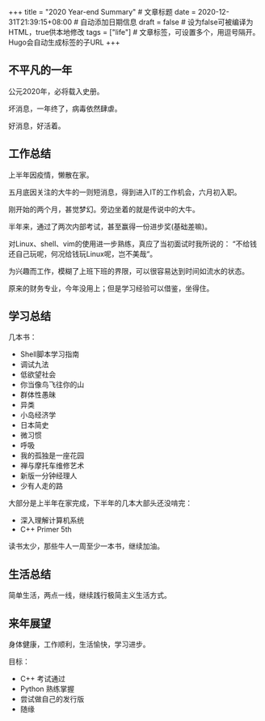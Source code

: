 +++
title = "2020 Year-end Summary"  # 文章标题
date = 2020-12-31T21:39:15+08:00  # 自动添加日期信息
draft = false  # 设为false可被编译为HTML，true供本地修改
tags = ["life"]  # 文章标签，可设置多个，用逗号隔开。Hugo会自动生成标签的子URL
+++

## 不平凡的一年

公元2020年，必将载入史册。

坏消息，一年终了，病毒依然肆虐。

好消息，好活着。

## 工作总结

上半年因疫情，懒散在家。

五月底因关注的大牛的一则短消息，得到进入IT的工作机会，六月初入职。

刚开始的两个月，甚觉梦幻。旁边坐着的就是传说中的大牛。

半年来，通过了两次内部考试，甚至赢得一份进步奖(基础差嘛)。

对Linux、shell、vim的使用进一步熟练，真应了当初面试时我所说的：
“不给钱还自己玩呢，何况给钱玩Linux呢，岂不美哉“。

为兴趣而工作，模糊了上班下班的界限，可以很容易达到时间如流水的状态。

原来的财务专业，今年没用上；但是学习经验可以借鉴，坐得住。

## 学习总结

几本书：

- Shell脚本学习指南
- 调试九法
- 低欲望社会
- 你当像鸟飞往你的山
- 群体性愚昧
- 异类
- 小岛经济学
- 日本简史
- 微习惯
- 呼吸
- 我的孤独是一座花园
- 禅与摩托车维修艺术
- 新版一分钟经理人
- 少有人走的路

大部分是上半年在家完成，下半年的几本大部头还没啃完：

- 深入理解计算机系统
- C++ Primer 5th

读书太少，那些牛人一周至少一本书，继续加油。

## 生活总结

简单生活，两点一线，继续践行极简主义生活方式。

## 来年展望

身体健康，工作顺利，生活愉快，学习进步。

目标：

- C++ 考试通过
- Python 熟练掌握
- 尝试做自己的发行版
- 随缘
